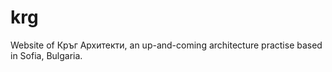 krg
===

Website of Кръг Архитекти, an up-and-coming architecture practise based in Sofia, Bulgaria.
